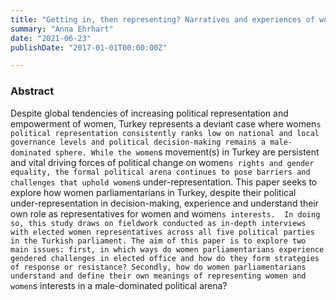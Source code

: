 ```yaml
---
title: "Getting in, then representing? Narratives and experiences of women parliamentarians on doing and shaping women’s political representation in Turkey"
summary: "Anna Ehrhart"
date: "2021-06-23"
publishDate: "2017-01-01T00:00:00Z"

---
```


### Abstract

Despite global tendencies of increasing political representation and empowerment of women, Turkey represents a deviant case where women`s political representation consistently ranks low on national and local governance levels and political decision-making remains a male-dominated sphere. While the women`s movement(s) in Turkey are persistent and vital driving forces of political change on women`s rights and gender equality, the formal political arena continues to pose barriers and challenges that uphold women`s under-representation. This paper seeks to explore how women parliamentarians in Turkey, despite their political under-representation in decision-making, experience and understand their own role as representatives for women and women`s interests. 
In doing so, this study draws on fieldwork conducted as in-depth interviews with elected women representatives across all five political parties in the Turkish parliament. The aim of this paper is to explore two main issues: first, in which ways do women parliamentarians experience gendered challenges in elected office and how do they form strategies of response or resistance? Secondly, how do women parliamentarians understand and define their own meanings of representing women and women`s interests in a male-dominated political arena?
